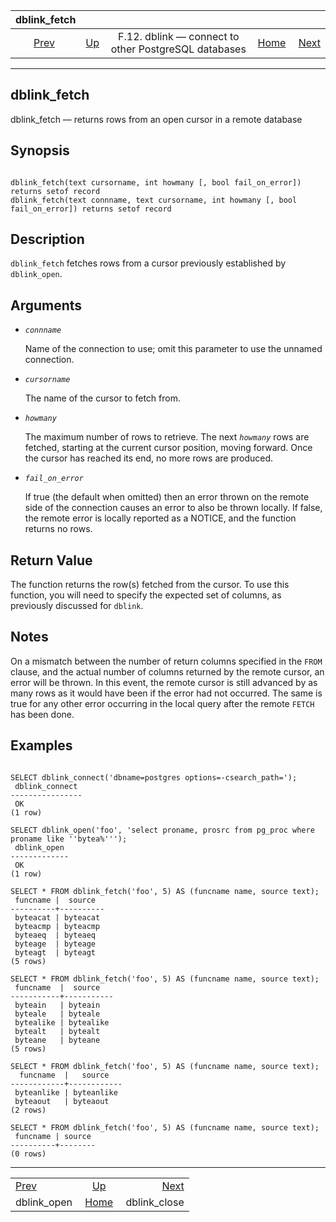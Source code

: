 <!--?xml version="1.0" encoding="UTF-8" standalone="no"?-->

|                  dblink\_fetch                  |                                                                          |                                                      |                                                       |                                                   |
| :---------------------------------------------: | :----------------------------------------------------------------------- | :--------------------------------------------------: | ----------------------------------------------------: | ------------------------------------------------: |
| [Prev](contrib-dblink-open.html "dblink_open")  | [Up](dblink.html "F.12. dblink — connect to other PostgreSQL databases") | F.12. dblink — connect to other PostgreSQL databases | [Home](index.html "PostgreSQL 17devel Documentation") |  [Next](contrib-dblink-close.html "dblink_close") |

***

[]()

## dblink\_fetch

dblink\_fetch — returns rows from an open cursor in a remote database

## Synopsis

```

dblink_fetch(text cursorname, int howmany [, bool fail_on_error]) returns setof record
dblink_fetch(text connname, text cursorname, int howmany [, bool fail_on_error]) returns setof record
```

## Description

`dblink_fetch` fetches rows from a cursor previously established by `dblink_open`.

## Arguments

*   *`connname`*

    Name of the connection to use; omit this parameter to use the unnamed connection.

*   *`cursorname`*

    The name of the cursor to fetch from.

*   *`howmany`*

    The maximum number of rows to retrieve. The next *`howmany`* rows are fetched, starting at the current cursor position, moving forward. Once the cursor has reached its end, no more rows are produced.

*   *`fail_on_error`*

    If true (the default when omitted) then an error thrown on the remote side of the connection causes an error to also be thrown locally. If false, the remote error is locally reported as a NOTICE, and the function returns no rows.

## Return Value

The function returns the row(s) fetched from the cursor. To use this function, you will need to specify the expected set of columns, as previously discussed for `dblink`.

## Notes

On a mismatch between the number of return columns specified in the `FROM` clause, and the actual number of columns returned by the remote cursor, an error will be thrown. In this event, the remote cursor is still advanced by as many rows as it would have been if the error had not occurred. The same is true for any other error occurring in the local query after the remote `FETCH` has been done.

## Examples

```

SELECT dblink_connect('dbname=postgres options=-csearch_path=');
 dblink_connect
----------------
 OK
(1 row)

SELECT dblink_open('foo', 'select proname, prosrc from pg_proc where proname like ''bytea%''');
 dblink_open
-------------
 OK
(1 row)

SELECT * FROM dblink_fetch('foo', 5) AS (funcname name, source text);
 funcname |  source
----------+----------
 byteacat | byteacat
 byteacmp | byteacmp
 byteaeq  | byteaeq
 byteage  | byteage
 byteagt  | byteagt
(5 rows)

SELECT * FROM dblink_fetch('foo', 5) AS (funcname name, source text);
 funcname  |  source
-----------+-----------
 byteain   | byteain
 byteale   | byteale
 bytealike | bytealike
 bytealt   | bytealt
 byteane   | byteane
(5 rows)

SELECT * FROM dblink_fetch('foo', 5) AS (funcname name, source text);
  funcname  |   source
------------+------------
 byteanlike | byteanlike
 byteaout   | byteaout
(2 rows)

SELECT * FROM dblink_fetch('foo', 5) AS (funcname name, source text);
 funcname | source
----------+--------
(0 rows)
```

***

|                                                 |                                                                          |                                                   |
| :---------------------------------------------- | :----------------------------------------------------------------------: | ------------------------------------------------: |
| [Prev](contrib-dblink-open.html "dblink_open")  | [Up](dblink.html "F.12. dblink — connect to other PostgreSQL databases") |  [Next](contrib-dblink-close.html "dblink_close") |
| dblink\_open                                    |           [Home](index.html "PostgreSQL 17devel Documentation")          |                                     dblink\_close |
